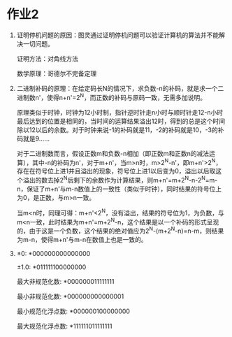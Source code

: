 # 作业2
1. 证明停机问题的原因：图灵通过证明停机问题可以验证计算机的算法并不能解决一切问题。

    证明方法：对角线方法
  
    数学原理：哥德尔不完备定理

2.  二进制补码的原理：在给定码长N的情况下，求负数-n的补码，就是求一个二进制数n'，使得n+n'=2<sup>N</sup>，而正数的补码与原码一致，无需多加说明。
    
    原理类似于时钟，时钟为12小时制，指针逆时针走n小时与顺时针走12-n小时最后达到的位置是相同的，当时间的运算结果溢出12时，得到的总是这个时间除以12以后的余数。对于时钟来说-1的补码就是11，-2的补码就是10，-3的补码就是9……
    
    对于二进制数而言，假设正数m和负数-n相加（即正数m和正数n的减法运算），其中-n的补码为n'，对于m+n'，当m>n时，m>2<sup>N</sup>-n'，即m+n'>2<sup>N</sup>，存在在符号位上进1并且溢出的现象，符号位上进1以后变为0，溢出以后取这个溢出的数去掉2<sup>N</sup>后剩下的余数作为计算结果，则m+n'=m+2<sup>N</sup>-n-2<sup>N</sup>=m-n，保证了m+n'与m-n数值上的一致性（类似于时钟），同时结果的符号位上为0，是正数，与m>n一致。
    
    当m<n时，同理可得：m+n'<2<sup>N</sup>，没有溢出，结果的符号位为1，为负数，与m<n一致，此时结果为m+n'=m+2<sup>N</sup>-n，这个结果是以一个补码的形式呈现的，由于这是一个负数，这个结果的绝对值应为2<sup>N</sup>-(m+2<sup>N</sup>-n)=n-m，则结果为m-n，使得m+n'与m-n在数值上也是一致的。

3. ±0: \*000000000000000

     ±1.0: \*011111100000000     
     
    最大非规范化数: \*000000011111111
    
    最小非规范化数: \*000000000000001
    
    最小规范化浮点数: \*000000100000000
    
    最大规范化浮点数: \*111111011111111
